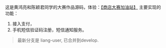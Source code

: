 这是黄鸿亮和陈颖君同学的大赛作品源码，体验：[【商店大赛加油站】](https://fullstackhelper.herokuapp.com/)
主要实现的功能：
1. 接入支付，
2. 手机短信验证码注册，短信通知服务。

> 最新分支是 liang-user, 已合并到develop.
